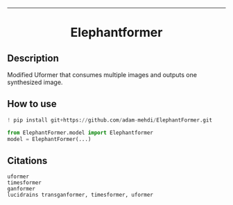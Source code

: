 ---

<div align="center">    
 
# Elephantformer

</div>
 
## Description   
Modified Uformer that consumes multiple images and outputs one synthesized image.

## How to use   
```python
! pip install git+https://github.com/adam-mehdi/ElephantFormer.git

from ElephantFormer.model import Elephantformer
model = ElephantFormer(...)
```


## Citations
```
uformer 
timesformer
ganformer
lucidrains transganformer, timesformer, uformer
```   
